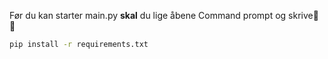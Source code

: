 Før du kan starter main.py __skal__ du lige åbene Command prompt og skrive🦩🦩
```bash
pip install -r requirements.txt
```
